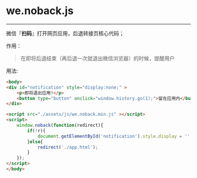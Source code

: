 # we.noback.js

--------------------------------------

微信『**扫码**』打开网页应用，后退转接页核心代码；

作用：
>在即将后退结束（再后退一次就退出微信浏览器）的时候，提醒用户

用法:

```html
<body>
<div id="notification" style="display:none;" >
	<p>即将退出应用!</p>
	<button type="button" onclick="window.history.go(1);">留在应用内</button>
</div>

<script src="./assets/js/we.noback.min.js" ></script>
<script>
	window.noback(function(redirect){
		if(!r){
			document.getElementById('notification').style.display = '';
		}else{
			redirect('./app.html');
		}
	});
</script>
</body>
```

